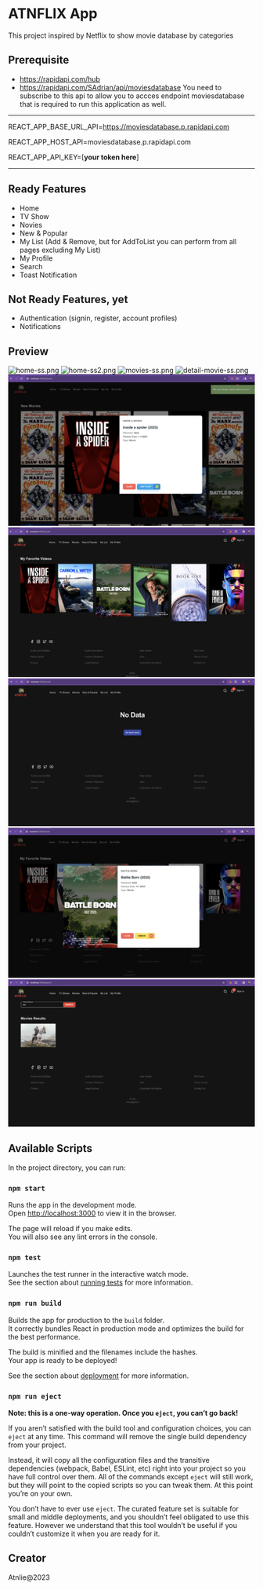 # ATNFLIX App

This project inspired by Netflix to show movie database by categories

## Prerequisite
- https://rapidapi.com/hub
- https://rapidapi.com/SAdrian/api/moviesdatabase 
You need to subscribe to this api to allow you to accces endpoint moviesdatabase that is required to run this application as well.

---

REACT_APP_BASE_URL_API=https://moviesdatabase.p.rapidapi.com 

REACT_APP_HOST_API=moviesdatabase.p.rapidapi.com 

REACT_APP_API_KEY=[**your token here**] 

---

## Ready Features
- Home
- TV Show
- Novies
- New & Popular
- My List (Add & Remove, but for AddToList you can perform from all pages excluding My List)
- My Profile
- Search
- Toast Notification

## Not Ready Features, yet
- Authentication (signin, register, account profiles)
- Notifications

## Preview
![home-ss.png](Screeenshots%2Fhome-ss.png)
![home-ss2.png](Screeenshots%2Fhome-ss2.png)
![movies-ss.png](Screeenshots%2Fmovies-ss.png)
![detail-movie-ss.png](Screeenshots%2Fdetail-movie-ss.png)
![detail-ss.png](Screeenshots%2Fdetail-ss.png)
![list-ss.png](Screeenshots%2Flist-ss.png)
![mylist-nodata-ss.png](Screeenshots%2Fmylist-nodata-ss.png)
![remove-list-ss.png](Screeenshots%2Fremove-list-ss.png)
![search-ss.png](Screeenshots%2Fsearch-ss.png)

## Available Scripts

In the project directory, you can run:

### `npm start`

Runs the app in the development mode.\
Open [http://localhost:3000](http://localhost:3000) to view it in the browser.

The page will reload if you make edits.\
You will also see any lint errors in the console.

### `npm test`

Launches the test runner in the interactive watch mode.\
See the section about [running tests](https://facebook.github.io/create-react-app/docs/running-tests) for more information.

### `npm run build`

Builds the app for production to the `build` folder.\
It correctly bundles React in production mode and optimizes the build for the best performance.

The build is minified and the filenames include the hashes.\
Your app is ready to be deployed!

See the section about [deployment](https://facebook.github.io/create-react-app/docs/deployment) for more information.

### `npm run eject`

**Note: this is a one-way operation. Once you `eject`, you can’t go back!**

If you aren’t satisfied with the build tool and configuration choices, you can `eject` at any time. This command will remove the single build dependency from your project.

Instead, it will copy all the configuration files and the transitive dependencies (webpack, Babel, ESLint, etc) right into your project so you have full control over them. All of the commands except `eject` will still work, but they will point to the copied scripts so you can tweak them. At this point you’re on your own.

You don’t have to ever use `eject`. The curated feature set is suitable for small and middle deployments, and you shouldn’t feel obligated to use this feature. However we understand that this tool wouldn’t be useful if you couldn’t customize it when you are ready for it.

## Creator
Atnlie@2023

